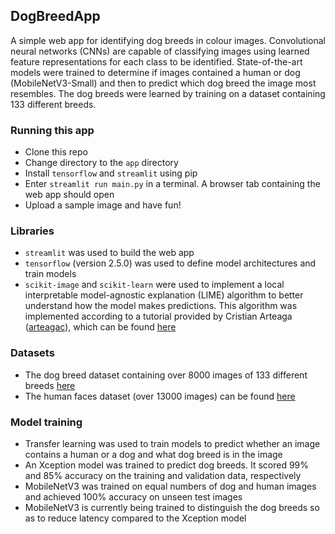 ## DogBreedApp
A simple web app for identifying dog breeds in colour images. Convolutional neural networks (CNNs) are capable of classifying images using learned feature representations for each class to be identified. State-of-the-art models were trained to determine if images contained a human or dog (MobileNetV3-Small) and then to predict which dog breed the image most resembles. The dog breeds were learned by training on a dataset containing 133 different breeds.

### Running this app
* Clone this repo
* Change directory to the `app` directory
* Install `tensorflow` and `streamlit` using pip
* Enter `streamlit run main.py` in a terminal. A browser tab containing the web app should open
* Upload a sample image and have fun!

### Libraries
* `streamlit` was used to build the web app
* `tensorflow` (version 2.5.0) was used to define model architectures and train models
* `scikit-image` and `scikit-learn` were used to implement a local interpretable model-agnostic explanation (LIME) algorithm to better understand how the model makes predictions. This algorithm was implemented according to a tutorial provided by Cristian Arteaga ([arteagac](https://arteagac.github.io/)), which can be found [here](https://nbviewer.jupyter.org/url/arteagac.github.io/blog/lime_image.ipynb)

### Datasets
* The dog breed dataset containing over 8000 images of 133 different breeds [here](https://s3-us-west-1.amazonaws.com/udacity-aind/dog-project/dogImages.zip)
* The human faces dataset (over 13000 images) can be found [here](https://s3-us-west-1.amazonaws.com/udacity-aind/dog-project/lfw.zip)

### Model training
* Transfer learning was used to train models to predict whether an image contains a human or a dog and what dog breed is in the image
* An Xception model was trained to predict dog breeds. It scored 99% and 85% accuracy on the training and validation data, respectively
* MobileNetV3 was trained on equal numbers of dog and human images and achieved 100% accuracy on unseen test images
* MobileNetV3 is currently being trained to distinguish the dog breeds so as to reduce latency compared to the Xception model
